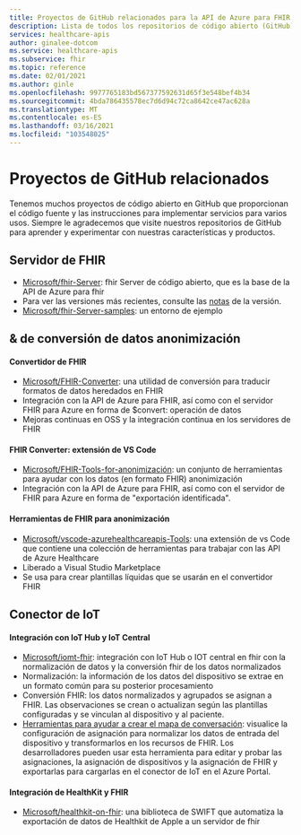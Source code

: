 ```yaml
---
title: Proyectos de GitHub relacionados para la API de Azure para FHIR
description: Lista de todos los repositorios de código abierto (GitHub) de la API de Azure para FHIR.
services: healthcare-apis
author: ginalee-dotcom
ms.service: healthcare-apis
ms.subservice: fhir
ms.topic: reference
ms.date: 02/01/2021
ms.author: ginle
ms.openlocfilehash: 9977765183bd567377592631d65f3e548bef4b34
ms.sourcegitcommit: 4bda786435578ec7d6d94c72ca8642ce47ac628a
ms.translationtype: MT
ms.contentlocale: es-ES
ms.lasthandoff: 03/16/2021
ms.locfileid: "103548025"
---
```

# <a name="related-github-projects"></a>Proyectos de GitHub relacionados

Tenemos muchos proyectos de código abierto en GitHub que proporcionan el código fuente y las instrucciones para implementar servicios para varios usos. Siempre le agradecemos que visite nuestros repositorios de GitHub para aprender y experimentar con nuestras características y productos. 

## <a name="fhir-server"></a>Servidor de FHIR
* [Microsoft/fhir-Server](https://github.com/microsoft/fhir-server/): fhir Server de código abierto, que es la base de la API de Azure para fhir
* Para ver las versiones más recientes, consulte las [notas](https://github.com/microsoft/fhir-server/releases) de la versión.
* [Microsoft/fhir-Server-samples](https://github.com/microsoft/fhir-server-samples): un entorno de ejemplo

## <a name="data-conversion--anonymization"></a>& de conversión de datos anonimización

#### <a name="fhir-converter"></a>Convertidor de FHIR
* [Microsoft/FHIR-Converter](https://github.com/microsoft/FHIR-Converter): una utilidad de conversión para traducir formatos de datos heredados en FHIR
* Integración con la API de Azure para FHIR, así como con el servidor FHIR para Azure en forma de $convert: operación de datos
* Mejoras continuas en OSS y la integración continua en los servidores de FHIR
 
#### <a name="fhir-converter---vs-code-extension"></a>FHIR Converter: extensión de VS Code
* [Microsoft/FHIR-Tools-for-anonimización](https://github.com/microsoft/FHIR-Tools-for-Anonymization): un conjunto de herramientas para ayudar con los datos (en formato FHIR) anonimización
* Integración con la API de Azure para FHIR, así como con el servidor de FHIR para Azure en forma de "exportación identificada".

#### <a name="fhir-tools-for-anonymization"></a>Herramientas de FHIR para anonimización
* [Microsoft/vscode-azurehealthcareapis-Tools](https://github.com/microsoft/vscode-azurehealthcareapis-tools): una extensión de vs Code que contiene una colección de herramientas para trabajar con las API de Azure Healthcare
* Liberado a Visual Studio Marketplace
* Se usa para crear plantillas líquidas que se usarán en el convertidor FHIR

## <a name="iot-connector"></a>Conector de IoT

#### <a name="integration-with-iot-hub-and-iot-central"></a>Integración con IoT Hub y IoT Central
* [Microsoft/iomt-fhir](https://github.com/microsoft/iomt-fhir): integración con IoT Hub o IOT central en fhir con la normalización de datos y la conversión fhir de los datos normalizados
* Normalización: la información de los datos del dispositivo se extrae en un formato común para su posterior procesamiento
* Conversión FHIR: los datos normalizados y agrupados se asignan a FHIR. Las observaciones se crean o actualizan según las plantillas configuradas y se vinculan al dispositivo y al paciente.
* [Herramientas para ayudar a crear el mapa de conversación](https://github.com/microsoft/iomt-fhir/tree/master/tools/data-mapper): visualice la configuración de asignación para normalizar los datos de entrada del dispositivo y transformarlos en los recursos de FHIR. Los desarrolladores pueden usar esta herramienta para editar y probar las asignaciones, la asignación de dispositivos y la asignación de FHIR y exportarlas para cargarlas en el conector de IoT en el Azure Portal.

#### <a name="healthkit-and-fhir-integration"></a>Integración de HealthKit y FHIR
* [Microsoft/healthkit-on-fhir](https://github.com/microsoft/healthkit-on-fhir): una biblioteca de SWIFT que automatiza la exportación de datos de Healthkit de Apple a un servidor de fhir

 
